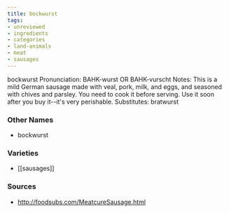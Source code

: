 ```yaml
---
title: bockwurst
tags:
- unreviewed
- ingredients
- categories
- land-animals
- meat
- sausages
---
```

bockwurst Pronunciation: BAHK-wurst OR BAHK-vurscht Notes: This is a mild German sausage made with veal, pork, milk, and eggs, and seasoned with chives and parsley. You need to cook it before serving. Use it soon after you buy it--it's very perishable. Substitutes: bratwurst

### Other Names

* bockwurst

### Varieties

* [[sausages]]

### Sources
* http://foodsubs.com/MeatcureSausage.html
